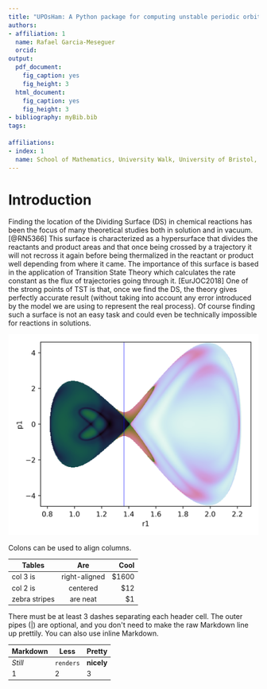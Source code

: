 ```yaml
---
title: "UPOsHam: A Python package for computing unstable periodic orbits in two degrees of freedom Hamiltonian systems"
authors:
- affiliation: 1
  name: Rafael Garcia-Meseguer
  orcid: 
output:
  pdf_document:
    fig_caption: yes
    fig_height: 3
  html_document:
    fig_caption: yes
    fig_height: 3
- bibliography: myBib.bib
tags:

affiliations:
- index: 1
  name: School of Mathematics, University Walk, University of Bristol, Clifton BS8 1TW, Bristol, United Kingdom
---
```


# Introduction

Finding the location of the Dividing Surface (DS) in chemical reactions has been the focus of many theoretical studies both in solution and in vacuum. [@RN5366] This surface is characterized as a hypersurface that divides the reactants and product areas and that once being crossed by a trajectory it will not recross it again before being thermalized in the reactant or product well depending from where it came. The importance of this surface is based in the application of Transition State Theory which calculates the rate constant as the flux of trajectories going through it. [EurJOC2018] One of the strong points of TST is that, once we find the DS, the theory gives perfectly accurate result (without taking into account any error introduced by the model we are using to represent the real process). Of course finding such a surface is not an easy task and could even be technically impossible for reactions in solutions.


![](LDT1m1_R1P1.png)

Colons can be used to align columns.

| Tables        | Are           | Cool  |
| ------------- |:-------------:| -----:|
| col 3 is      | right-aligned | $1600 |
| col 2 is      | centered      |   $12 |
| zebra stripes | are neat      |    $1 |

There must be at least 3 dashes separating each header cell.
The outer pipes (|) are optional, and you don't need to make the 
raw Markdown line up prettily. You can also use inline Markdown.

Markdown | Less | Pretty
--- | --- | ---
*Still* | `renders` | **nicely**
1 | 2 | 3


